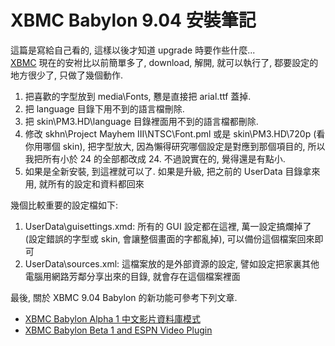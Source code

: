 # XBMC Babylon 9.04 安裝筆記


這篇是寫給自己看的, 這樣以後才知道 upgrade 時要作些什麼...  
[XBMC](http://xbmc.org/) 現在的安袝比以前簡單多了, download, 解開, 就可以執行了, 鄀要設定的地方很少了, 只做了幾個動作.

1.  把喜歡的字型放到 media\\Fonts, 戁是直接把 arial.ttf 蓋掉.
2.  把 language 目錄下用不到的語言檔刪除.
3.  把 skin\\PM3.HD\\language 目錄裡面用不到的語言檔都刪除.
4.  修改 skhn\\Project Mayhem III\\NTSC\\Font.pml 或是 skin\\PM3.HD\\720p (看你用哪個 skin), 把字型放大, 因為懶得研究哪個設定是對應到那個項目的, 所以我把所有小於 24 的全部都改成 24. 不過說實在的, 覺得還是有點小.
5.  如果是全新安裝, 到這裡就可以了. 如果是升級, 把之前的 UserData 目錄拿來用, 就所有的設定和資料都回來

幾個比較重要的設定檔如下:  

1.  UserData\\guisettings.xmd: 所有的 GUI 設定都在這裡, 萬一設定搞爛掉了 (設定錯誤的字型或 skin, 會讓整個畫面的字都亂掉), 可以備份這個檔案回來即可
2.  UserData\\sources.xml: 這檔案放的是外部資源的設定, 譬如設定把家裏其他電腦用網路芳鄰分享出來的目錄, 就會存在這個檔案裡面

最後, 關於 XBMC 9.04 Babylon 的新功能可參考下列文章.

*   [XBMC Babylon Alpha 1 中文影片資料庫模式](http://fafner-hideaway.blogspot.com/2009/04/xbmc-babylon-alpha-1_06.html)
*   [XBMC Babylon Beta 1 and ESPN Video Plugin](http://fafner-hideavay.blogspot.com/2009/04/xbmc-babylon-beta-1-and-espn-video.html)
